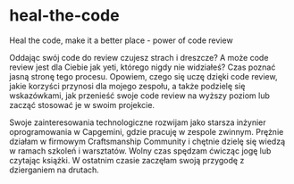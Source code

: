 # heal-the-code
Heal the code, make it a better place - power of code review

Oddając swój code do review czujesz strach i dreszcze? A może code review jest dla Ciebie jak yeti, którego nigdy nie widziałeś? Czas poznać jasną stronę tego procesu. Opowiem, czego się uczę dzięki code review, jakie korzyści przynosi dla mojego zespołu, a także podzielę się wskazówkami, jak przenieść swoje code review na wyższy poziom lub zacząć stosować je w swoim projekcie.

Swoje zainteresowania technologiczne rozwijam jako starsza inżynier oprogramowania w Capgemini, gdzie pracuję w zespole zwinnym. Prężnie działam w firmowym Craftsmanship Community i chętnie dzielę się wiedzą w ramach szkoleń i warsztatów. Wolny czas spędzam ćwicząc jogę lub czytając książki. W ostatnim czasie zaczęłam swoją przygodę z dzierganiem na drutach.